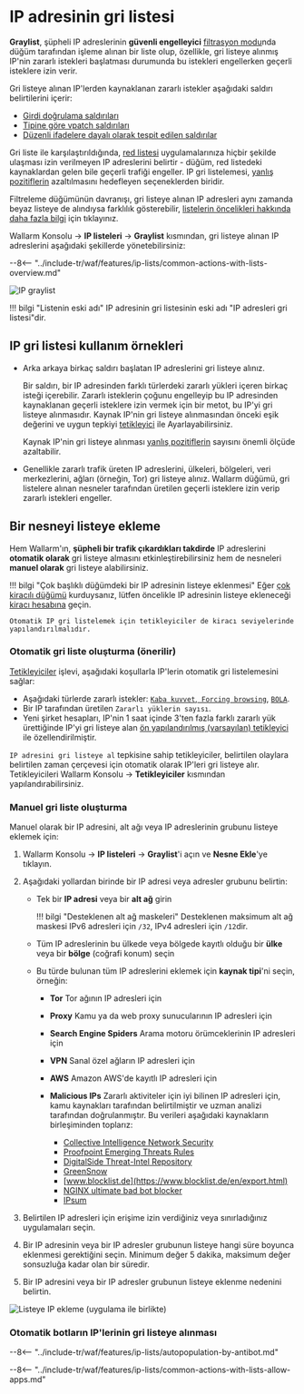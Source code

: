 [access-wallarm-api-docs]: ../../api/overview.md#your-own-client
[application-docs]:        ../settings/applications.md

# IP adresinin gri listesi

**Graylist**, şüpheli IP adreslerinin **güvenli engelleyici** [filtrasyon modu](../../admin-en/configure-wallarm-mode.md)nda düğüm tarafından işleme alınan bir liste olup, özellikle, gri listeye alınmış IP'nin zararlı istekleri başlatması durumunda bu istekleri engellerken geçerli isteklere izin verir.

Gri listeye alınan IP'lerden kaynaklanan zararlı istekler aşağıdaki saldırı belirtilerini içerir:

* [Girdi doğrulama saldırıları](../../about-wallarm/protecting-against-attacks.md#input-validation-attacks)
* [Tipine göre vpatch saldırıları](../rules/vpatch-rule.md)
* [Düzenli ifadelere dayalı olarak tespit edilen saldırılar](../rules/regex-rule.md)

Gri liste ile karşılaştırıldığında, [red listesi](../ip-lists/denylist.md) uygulamalarınıza hiçbir şekilde ulaşması izin verilmeyen IP adreslerini belirtir - düğüm, red listedeki kaynaklardan gelen bile geçerli trafiği engeller. IP gri listelemesi, [yanlış pozitiflerin](../../about-wallarm/protecting-against-attacks.md#false-positives) azaltılmasını hedefleyen seçeneklerden biridir.

Filtreleme düğümünün davranışı, gri listeye alınan IP adresleri aynı zamanda beyaz listeye de alındıysa farklılık gösterebilir, [listelerin öncelikleri hakkında daha fazla bilgi](overview.md#algorithm-of-ip-lists-processing) için tıklayınız.

Wallarm Konsolu → **IP listeleri** → **Graylist** kısmından, gri listeye alınan IP adreslerini aşağıdaki şekillerde yönetebilirsiniz:

--8<-- "../include-tr/waf/features/ip-lists/common-actions-with-lists-overview.md"

![IP graylist](../../images/user-guides/ip-lists/graylist.png)

!!! bilgi "Listenin eski adı"
    IP adresinin gri listesinin eski adı "IP adresleri gri listesi"dir.

## IP gri listesi kullanım örnekleri

* Arka arkaya birkaç saldırı başlatan IP adreslerini gri listeye alınız.

    Bir saldırı, bir IP adresinden farklı türlerdeki zararlı yükleri içeren birkaç isteği içerebilir. Zararlı isteklerin çoğunu engelleyip bu IP adresinden kaynaklanan geçerli isteklere izin vermek için bir metot, bu IP'yi gri listeye alınmasıdır. Kaynak IP'nin gri listeye alınmasından önceki eşik değerini ve uygun tepkiyi [tetikleyici](../triggers/trigger-examples.md#graylist-ip-if-4-or-more-malicious-payloads-are-detected-in-1-hour) ile Ayarlayabilirsiniz.

    Kaynak IP'nin gri listeye alınması [yanlış pozitiflerin](../../about-wallarm/protecting-against-attacks.md#false-positives) sayısını önemli ölçüde azaltabilir.
* Genellikle zararlı trafik üreten IP adreslerini, ülkeleri, bölgeleri, veri merkezlerini, ağları (örneğin, Tor) gri listeye alınız. Wallarm düğümü, gri listelere alınan nesneler tarafından üretilen geçerli isteklere izin verip zararlı istekleri engeller.

## Bir nesneyi listeye ekleme

Hem Wallarm'ın, **şüpheli bir trafik çıkardıkları takdirde** IP adreslerini **otomatik olarak** gri listeye almasını etkinleştirebilirsiniz hem de nesneleri **manuel olarak** gri listeye alabilirsiniz.

!!! bilgi "Çok başlıklı düğümdeki bir IP adresinin listeye eklenmesi"
    Eğer [çok kiracılı düğümü](../../installation/multi-tenant/overview.md) kurduysanız, lütfen öncelikle IP adresinin listeye ekleneceği [kiracı hesabına](../../installation/multi-tenant/configure-accounts.md#tenant-account-structure) geçin.

    Otomatik IP gri listelemek için tetikleyiciler de kiracı seviyelerinde yapılandırılmalıdır.

### Otomatik gri liste oluşturma (önerilir)

[Tetikleyiciler](../../user-guides/triggers/triggers.md) işlevi, aşağıdaki koşullarla IP'lerin otomatik gri listelemesini sağlar:

* Aşağıdaki türlerde zararlı istekler: [`Kaba kuvvet`,` Forcing browsing`](../../admin-en/configuration-guides/protecting-against-bruteforce.md), [`BOLA`](../../admin-en/configuration-guides/protecting-against-bola.md).
* Bir IP tarafından üretilen `Zararlı yüklerin sayısı`.
* Yeni şirket hesapları, IP'nin 1 saat içinde 3'ten fazla farklı zararlı yük ürettiğinde IP'yi gri listeye alan [ön yapılandırılmış (varsayılan) tetikleyici](../../user-guides/triggers/triggers.md#pre-configured-triggers-default-triggers) ile özellendirilmiştir.

`IP adresini gri listeye al` tepkisine sahip tetikleyiciler, belirtilen olaylara belirtilen zaman çerçevesi için otomatik olarak IP'leri gri listeye alır. Tetikleyicileri Wallarm Konsolu → **Tetikleyiciler** kısmından yapılandırabilirsiniz.

### Manuel gri liste oluşturma

Manuel olarak bir IP adresini, alt ağı veya IP adreslerinin grubunu listeye eklemek için:

1. Wallarm Konsolu → **IP listeleri** → **Graylist**'i açın ve **Nesne Ekle**'ye tıklayın.
2. Aşağıdaki yollardan birinde bir IP adresi veya adresler grubunu belirtin:

    * Tek bir **IP adresi** veya bir **alt ağ** girin

        !!! bilgi "Desteklenen alt ağ maskeleri"
            Desteklenen maksimum alt ağ maskesi IPv6 adresleri için `/32`, IPv4 adresleri için `/12`dir.
    
    * Tüm IP adreslerinin bu ülkede veya bölgede kayıtlı olduğu bir **ülke** veya bir **bölge** (coğrafi konum) seçin
    * Bu türde bulunan tüm IP adreslerini eklemek için **kaynak tipi**'ni seçin, örneğin:
        * **Tor** Tor ağının IP adresleri için
        * **Proxy** Kamu ya da web proxy sunucularının IP adresleri için
        * **Search Engine Spiders** Arama motoru örümceklerinin IP adresleri için
        * **VPN** Sanal özel ağların IP adresleri için
        * **AWS** Amazon AWS'de kayıtlı IP adresleri için
        * **Malicious IPs** Zararlı aktiviteler için iyi bilinen IP adresleri için, kamu kaynakları tarafından belirtilmiştir ve uzman analizi tarafından doğrulanmıştır. Bu verileri aşağıdaki kaynakların birleşiminden toplarız:

            * [Collective Intelligence Network Security](http://cinsscore.com/list/ci-badguys.txt)
            * [Proofpoint Emerging Threats Rules](https://rules.emergingthreats.net/blockrules/compromised-ips.txt)
            * [DigitalSide Threat-Intel Repository](http://osint.digitalside.it/Threat-Intel/lists/latestips.txt)
            * [GreenSnow](https://blocklist.greensnow.co/greensnow.txt)
            * [www.blocklist.de](https://www.blocklist.de/en/export.html)
            * [NGINX ultimate bad bot blocker](https://github.com/mitchellkrogza/nginx-ultimate-bad-bot-blocker/blob/master/_generator_lists/bad-ip-addresses.list)
            * [IPsum](https://github.com/stamparm/ipsum)

3. Belirtilen IP adresleri için erişime izin verdiğiniz veya sınırladığınız uygulamaları seçin.
4. Bir IP adresinin veya bir IP adresler grubunun listeye hangi süre boyunca eklenmesi gerektiğini seçin. Minimum değer 5 dakika, maksimum değer sonsuzluğa kadar olan bir süredir.
5. Bir IP adresini veya bir IP adresler grubunun listeye eklenme nedenini belirtin.

![Listeye IP ekleme (uygulama ile birlikte)](../../images/user-guides/ip-lists/add-ip-to-list-app.png)

### Otomatik botların IP'lerinin gri listeye alınması

--8<-- "../include-tr/waf/features/ip-lists/autopopulation-by-antibot.md"

--8<-- "../include-tr/waf/features/ip-lists/common-actions-with-lists-allow-apps.md"
